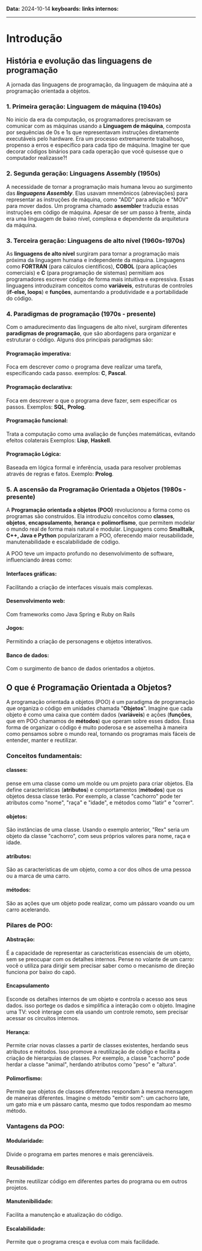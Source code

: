 
**Data:** 2024-10-14
**keyboards:** 
**links internos:** 
___

# Introdução

## História e evolução das linguagens de programação

A jornada das linguagens de programação, da linguagem de máquina até a programação orientada a objetos.

### 1. Primeira geração: Linguagem de máquina (1940s)

No inicio da era da computação, os programadores precisavam se comunicar com as máquinas usando a **Linguagem de máquina**, composta por sequências de 0s e 1s que representavam instruções diretamente executáveis pelo hardware. Era um processo extremamente trabalhoso, propenso a erros e específico para cada tipo de máquina. Imagine ter que decorar códigos binários para cada operação que você quisesse que o computador realizasse?!


### 2. Segunda geração: Linguagens Assembly (1950s)

A necessidade de tornar a programação mais humana levou ao surgimento das ***linguagens Assembly***. Elas usavam mnemônicos (abreviações) para representar as instruções de máquina, como "ADD" para adição e "MOV" para mover dados. Um programa chamado **assembler** traduzia essas instruções em código de máquina. Apesar de ser um passo à frente, ainda era uma linguagem de baixo nível, complexa e dependente da arquitetura da máquina.


### 3. Terceira geração: Linguagens de alto nível (1960s-1970s)

As **linguagens de alto nível** surgiram para tornar a programação mais próxima da linguagem humana e independente da máquina. Linguagens como **FORTRAN** (para cálculos científicos), **COBOL** (para aplicações comerciais) e **C** (para programação de sistemas) permitiam aos programadores escrever código de forma mais intuitiva e expressiva. Essas linguagens introduziram conceitos como **variáveis**, estruturas de controles (**if-else, loops**) e **funções**, aumentando a produtividade e a portabilidade do código.


### 4. Paradigmas de programação (1970s - presente)

Com o amadurecimento das linguagens de alto nível, surgiram diferentes **paradigmas de programação**, que são abordagens para organizar e estruturar o código. Alguns dos principais paradigmas são:

#### Programação imperativa:
Foca em descrever _como_ o programa deve realizar uma tarefa, especificando cada passo.
exemplos: **C**, **Pascal**.

#### Programação declarativa:
Foca em descrever o que o programa deve fazer, sem especificar os passos. 
Exemplos: **SQL**, **Prolog**.

#### Programação funcional:
Trata a computação como uma avaliação de funções matemáticas, evitando efeitos colaterais
Exemplos: **Lisp**, **Haskell**.

#### Programação Lógica:
Baseada em lógica formal e inferência, usada para resolver problemas através de regras e fatos.
Exemplo: **Prolog**.

### 5. A ascensão da Programação Orientada a Objetos (1980s - presente)

A **Programação orientada a objetos (POO)** revolucionou a forma como os programas são construídos. Ela introduziu conceitos como **classes**, **objetos**, **encapsulamento**, **herança** e **polimorfismo**, que permitem modelar o mundo real de forma mais natural e modular. Linguagens como **Smalltalk, C++, Java e Python** popularizaram a POO, oferecendo maior reusabilidade, manutenabilidade e escalabilidade de código.


A POO teve um impacto profundo no desenvolvimento de software, influenciando áreas como:

#### Interfaces gráficas:
Facilitando a criação de interfaces visuais mais complexas.

#### Desenvolvimento web:
Com frameworks como Java Spring e Ruby on Rails

#### Jogos:
Permitindo a criação de personagens e objetos interativos.

#### Banco de dados:
Com o surgimento de banco de dados orientados a objetos.


## O que é Programação Orientada a Objetos?

A programação orientada a objetos (POO) é um paradigma de programação que organiza o código em unidades chamada "**Objetos**". 
Imagine que cada objeto é como uma caixa que contém dados (**variáveis**) e ações (**funções**, que em POO chamamos de **métodos**) que operam sobre esses dados. Essa forma de organizar o código é muito poderosa e se assemelha à maneira como pensamos sobre o mundo real, tornando os programas mais fáceis de entender, manter e reutilizar.


### Conceitos fundamentais:

#### classes:
pense em uma classe como um molde ou um projeto para criar objetos. Ela define características (**atributos**) e comportamentos (**métodos**) que os objetos dessa classe terão.
Por exemplo, a classe "cachorro" pode ter atributos como "nome", "raça" e "idade", e métodos como "latir" e "correr".

#### objetos: 
São instâncias de uma classe. Usando o exemplo anterior, "Rex"  seria um objeto da classe "cachorro", com seus próprios valores para nome, raça e idade.

#### atributos:
São as características de um objeto, como a cor dos olhos de uma pessoa ou a marca de uma carro.

#### métodos:
São as ações que um objeto pode realizar, como um pássaro voando ou um carro acelerando.


### Pilares de POO:

#### Abstração:
É a capacidade de representar as características essenciais de um objeto, sem se preocupar com os detalhes internos. Pense no volante de um carro: você o utiliza para dirigir sem precisar saber como o mecanismo de direção funciona por baixo do capô.

#### Encapsulamento
Esconde os detalhes internos de um objeto e controla o acesso aos seus dados. isso portege os dados e simplifica a interação com o objeto. 
Imagine uma TV: você interage com ela usando um controle remoto, sem precisar acessar os circuitos internos.

#### Herança:
Permite criar novas classes a partir de classes existentes, herdando seus atributos e métodos. Isso promove a reutilização de código e facilita a criação de hierarquias de classes. 
Por exemplo, a classe "cachorro" pode herdar a classe "animal", herdando atributos como "peso" e "altura".

#### Polimorfismo:
Permite que objetos de classes diferentes respondam à mesma mensagem de maneiras diferentes.
Imagine o método "emitir som": um cachorro late, um gato mia e um pássaro canta, mesmo que todos respondam ao mesmo método.



### Vantagens da POO:

#### Modularidade:
Divide o programa em partes menores e mais gerenciáveis.

#### Reusabilidade:
Permite reutilizar código em diferentes partes do programa ou em outros projetos.

#### Manutenibilidade:
Facilita a manutenção e atualização do código.

#### Escalabilidade:
Permite que o programa cresça e evolua com mais facilidade. 




